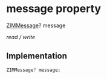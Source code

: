 


# message property







[ZIMMessage](../../zego_uikit_prebuilt_live_audio_room/ZIMMessage-class.md)? message
  
_<span class="feature">read / write</span>_






## Implementation

```dart
ZIMMessage? message;
```







